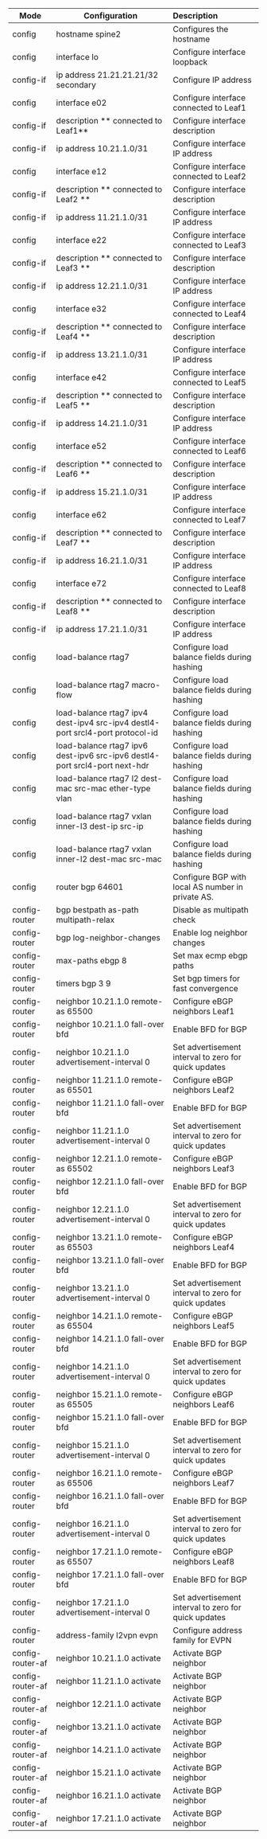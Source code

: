 

| Mode             | Configuration                                                | Description                                          |
| ---------------- | ------------------------------------------------------------ | :--------------------------------------------------- |
| config           | hostname spine2                                              | Configures the hostname                              |
| config           | interface lo                                                 | Configure interface loopback                         |
| config-if        | ip address 21.21.21.21/32 secondary                          | Configure IP address                                 |
| config           | interface e02                                                | Configure interface connected  to Leaf1              |
| config-if        | description ** connected to Leaf1**                          | Configure interface description                      |
| config-if        | ip address 10.21.1.0/31                                      | Configure interface IP address                       |
| config           | interface e12                                                | Configure interface connected to Leaf2               |
| config-if        | description ** connected to Leaf2 **                         | Configure interface description                      |
| config-if        | ip address 11.21.1.0/31                                      | Configure interface IP address                       |
| config           | interface e22                                                | Configure interface connected to Leaf3               |
| config-if        | description ** connected to Leaf3 **                         | Configure interface description                      |
| config-if        | ip address 12.21.1.0/31                                      | Configure interface IP address                       |
| config           | interface e32                                                | Configure interface connected to Leaf4               |
| config-if        | description ** connected to Leaf4 **                         | Configure interface description                      |
| config-if        | ip address 13.21.1.0/31                                      | Configure interface IP address                       |
| config           | interface e42                                                | Configure interface connected to Leaf5               |
| config-if        | description ** connected to Leaf5 **                         | Configure interface description                      |
| config-if        | ip address 14.21.1.0/31                                      | Configure interface IP address                       |
| config           | interface e52                                                | Configure interface connected to Leaf6               |
| config-if        | description ** connected to Leaf6 **                         | Configure interface description                      |
| config-if        | ip address 15.21.1.0/31                                      | Configure interface IP address                       |
| config           | interface e62                                                | Configure interface connected to Leaf7               |
| config-if        | description ** connected to Leaf7 **                         | Configure interface description                      |
| config-if        | ip address 16.21.1.0/31                                      | Configure interface IP address                       |
| config           | interface e72                                                | Configure interface connected to Leaf8               |
| config-if        | description ** connected to Leaf8 **                         | Configure interface description                      |
| config-if        | ip address 17.21.1.0/31                                      | Configure interface IP address                       |
| config           | load-balance rtag7                                           | Configure load balance fields during hashing         |
| config           | load-balance rtag7 macro-flow                                | Configure load balance fields during hashing         |
| config           | load-balance rtag7 ipv4 dest-ipv4 src-ipv4 destl4-port srcl4-port protocol-id | Configure load balance fields during hashing         |
| config           | load-balance rtag7 ipv6 dest-ipv6 src-ipv6 destl4-port srcl4-port next-hdr | Configure load balance fields during hashing         |
| config           | load-balance rtag7 l2 dest-mac src-mac ether-type vlan       | Configure load balance fields during hashing         |
| config           | load-balance rtag7 vxlan inner-l3 dest-ip src-ip             | Configure load balance fields during hashing         |
| config           | load-balance rtag7 vxlan inner-l2 dest-mac src-mac           | Configure load balance fields during hashing         |
| config           | router bgp 64601                                             | Configure BGP with local AS number in private AS.    |
| config-router    | bgp bestpath as-path multipath-relax                         | Disable as multipath check                           |
| config-router    | bgp log-neighbor-changes                                     | Enable log neighbor changes                          |
| config-router    | max-paths ebgp 8                                             | Set max ecmp ebgp paths                              |
| config-router    | timers bgp 3 9                                               | Set bgp timers for fast convergence                  |
| config-router    | neighbor 10.21.1.0 remote-as 65500                           | Configure eBGP neighbors Leaf1                       |
| config-router    | neighbor 10.21.1.0 fall-over bfd                             | Enable BFD for BGP                                   |
| config-router    | neighbor 10.21.1.0 advertisement-interval 0                  | Set advertisement interval to zero for quick updates |
| config-router    | neighbor 11.21.1.0 remote-as 65501                           | Configure eBGP neighbors Leaf2                       |
| config-router    | neighbor 11.21.1.0 fall-over bfd                             | Enable BFD for BGP                                   |
| config-router    | neighbor 11.21.1.0 advertisement-interval 0                  | Set advertisement interval to zero for quick updates |
| config-router    | neighbor 12.21.1.0 remote-as 65502                           | Configure eBGP neighbors Leaf3                       |
| config-router    | neighbor 12.21.1.0 fall-over bfd                             | Enable BFD for BGP                                   |
| config-router    | neighbor 12.21.1.0 advertisement-interval 0                  | Set advertisement interval to zero for quick updates |
| config-router    | neighbor 13.21.1.0 remote-as 65503                           | Configure eBGP neighbors Leaf4                       |
| config-router    | neighbor 13.21.1.0 fall-over bfd                             | Enable BFD for BGP                                   |
| config-router    | neighbor 13.21.1.0 advertisement-interval 0                  | Set advertisement interval to zero for quick updates |
| config-router    | neighbor 14.21.1.0 remote-as 65504                           | Configure eBGP neighbors Leaf5                       |
| config-router    | neighbor 14.21.1.0 fall-over bfd                             | Enable BFD for BGP                                   |
| config-router    | neighbor 14.21.1.0 advertisement-interval 0                  | Set advertisement interval to zero for quick updates |
| config-router    | neighbor 15.21.1.0 remote-as 65505                           | Configure eBGP neighbors Leaf6                       |
| config-router    | neighbor 15.21.1.0 fall-over bfd                             | Enable BFD for BGP                                   |
| config-router    | neighbor 15.21.1.0 advertisement-interval 0                  | Set advertisement interval to zero for quick updates |
| config-router    | neighbor 16.21.1.0 remote-as 65506                           | Configure eBGP neighbors Leaf7                       |
| config-router    | neighbor 16.21.1.0 fall-over bfd                             | Enable BFD for BGP                                   |
| config-router    | neighbor 16.21.1.0 advertisement-interval 0                  | Set advertisement interval to zero for quick updates |
| config-router    | neighbor 17.21.1.0 remote-as 65507                           | Configure eBGP neighbors Leaf8                       |
| config-router    | neighbor 17.21.1.0 fall-over bfd                             | Enable BFD for BGP                                   |
| config-router    | neighbor 17.21.1.0 advertisement-interval 0                  | Set advertisement interval to zero for quick updates |
| config-router    | address-family l2vpn evpn                                    | Configure address family for EVPN                    |
| config-router-af | neighbor 10.21.1.0 activate                                  | Activate BGP neighbor                                |
| config-router-af | neighbor 11.21.1.0 activate                                  | Activate BGP neighbor                                |
| config-router-af | neighbor 12.21.1.0 activate                                  | Activate BGP neighbor                                |
| config-router-af | neighbor 13.21.1.0 activate                                  | Activate BGP neighbor                                |
| config-router-af | neighbor 14.21.1.0 activate                                  | Activate BGP neighbor                                |
| config-router-af | neighbor 15.21.1.0 activate                                  | Activate BGP neighbor                                |
| config-router-af | neighbor 16.21.1.0 activate                                  | Activate BGP neighbor                                |
| config-router-af | neighbor 17.21.1.0 activate                                  | Activate BGP neighbor                                |


